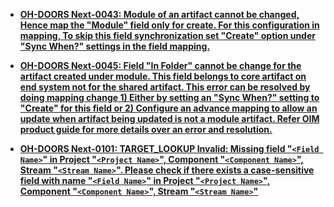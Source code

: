 

- **[OH-DOORS Next-0043: Module of an artifact cannot be changed, Hence map the "Module" field only for create. For this configuration in mapping, To skip this field synchronization set "Create" option under "Sync When?" settings in the field mapping.](doorsng/oh-doors-next-0043.md)**

- **[OH-DOORS Next-0045: Field "In Folder" cannot be change for the artifact created under module. This field belongs to core artifact on end system not for the shared artifact. This error can be resolved by doing mapping change 1) Either by setting an "Sync When?" setting to "Create" for this field or 2) Configure an advance mapping to allow an update when artifact being updated is not a module artifact. Refer OIM product guide for more details over an error and resolution.](doorsng/oh-doors-next-0045.md)**

- **[OH-DOORS Next-0101: TARGET_LOOKUP Invalid: Missing field "`<Field Name>`" in Project "`<Project Name>`", Component "`<Component Name>`", Stream "`<Stream Name>`". Please check if there exists a case-sensitive field with name "`<Field Name>`" in Project "`<Project Name>`", Component "`<Component Name>`", Stream "`<Stream Name>`"](doorsng/oh-doors-next-0101.md)**

